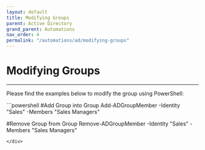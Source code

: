 ```yaml
---
layout: default
title: Modifying Groups
parent: Active Directory
grand_parent: Automations
nav_order: 4
permalink: "/automations/ad/modifying-groups"
---
```


# Modifying Groups

---

Please find the examples below to modify the group using PowerShell:

<div class="code-example" markdown="1">
```powershell
#Add Group into Group
Add-ADGroupMember -Identity "Sales" -Members "Sales Managers"

#Remove Group from Group
Remove-ADGroupMember -Identity "Sales" -Members "Sales Managers"
```
</div>